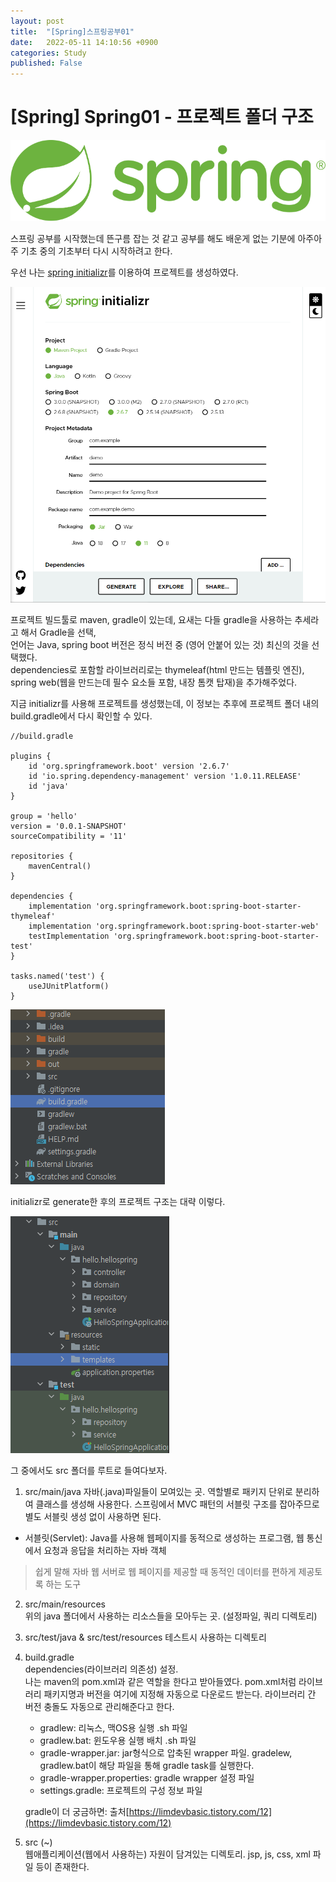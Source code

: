 ```yaml
---
layout: post
title:  "[Spring]스프링공부01"
date:   2022-05-11 14:10:56 +0900
categories: Study
published: False
---
```


# [Spring] Spring01 - 프로젝트 폴더 구조
<img src='/assets/img/docs/springlogo.svg' />

스프링 공부를 시작했는데 뜬구름 잡는 것 같고 공부를 해도 배운게 없는 기분에 아주아주 기초 중의 기초부터 다시 시작하려고 한다.

우선 나는 [spring initializr](https://start.spring.io/)를 이용하여 프로젝트를 생성하였다.  

<img src='/assets/img/docs/springstudy1_1.png' />

프로젝트 빌드툴로 maven, gradle이 있는데, 요새는 다들 gradle을 사용하는 추세라고 해서 Gradle을 선택,   
언어는 Java, spring boot 버전은 정식 버전 중 (영어 안붙어 있는 것) 최신의 것을 선택했다.  
dependencies로 포함할 라이브러리로는 thymeleaf(html 만드는 템플릿 엔진), spring web(웹을 만드는데 필수 요소들 포함, 내장 톰캣 탑재)을 추가해주었다.  

지금 initializr를 사용해 프로젝트를 생성했는데, 이 정보는 추후에 프로젝트 폴더 내의 build.gradle에서 다시 확인할 수 있다.

```
//build.gradle

plugins {
	id 'org.springframework.boot' version '2.6.7'
	id 'io.spring.dependency-management' version '1.0.11.RELEASE'
	id 'java'
}

group = 'hello'
version = '0.0.1-SNAPSHOT'
sourceCompatibility = '11'

repositories {
	mavenCentral()
}

dependencies {
	implementation 'org.springframework.boot:spring-boot-starter-thymeleaf'
	implementation 'org.springframework.boot:spring-boot-starter-web'
	testImplementation 'org.springframework.boot:spring-boot-starter-test'
}

tasks.named('test') {
	useJUnitPlatform()
}
```

<img src='/assets/img/docs/springstudy1_2.png' />  

initializr로 generate한 후의 프로젝트 구조는 대략 이렇다.

<img src='/assets/img/docs/springstudy1_3.png' />

그 중에서도 src 폴더를 루트로 들여다보자.  

1. src/main/java
자바(.java)파일들이 모여있는 곳.
역할별로 패키지 단위로 분리하여 클래스를 생성해 사용한다.  스프링에서 MVC 패턴의 서블릿 구조를 잡아주므로 별도 서블릿 생성 없이 사용하면 된다.  
- 서블릿(Servlet): Java를 사용해 웹페이지를 동적으로 생성하는 프로그램, 웹 통신에서 요청과 응답을 처리하는 자바 객체  
>쉽게 말해 자바 웹 서버로 웹 페이지를 제공할 때 동적인 데이터를 편하게 제공토록 하는 도구 

2. src/main/resources  
위의 java 폴더에서 사용하는 리소스들을 모아두는 곳. (설정파일, 쿼리 디렉토리)

3. src/test/java & src/test/resources
테스트시 사용하는 디렉토리

4. build.gradle  
dependencies(라이브러리 의존성) 설정.  
나는 maven의 pom.xml과 같은 역할을 한다고 받아들였다. pom.xml처럼 라이브러리 패키지명과 버전을 여기에 지정해 자동으로 다운로드 받는다. 라이브러리 간 버전 충돌도 자동으로 관리해준다고 한다.

	+ gradlew: 리눅스, 맥OS용 실행 .sh 파일
	+ gradlew.bat: 윈도우용 실행 배치 .sh 파일
	+ gradle-wrapper.jar: jar형식으로 압축된 wrapper 파일. gradelew, gradlew.bat이 해당 파일을 통해 gradle task를 실행한다.
	+ gradle-wrapper.properties: gradle wrapper 설정 파일
	+ settings.gradle: 프로젝트의 구성 정보 파일  

	gradle이 더 궁금하면: 출처[https://limdevbasic.tistory.com/12](https://limdevbasic.tistory.com/12)

5. src (~)  
웹애플리케이션(웹에서 사용하는) 자원이 담겨있는 디렉토리. jsp, js, css, xml 파일 등이 존재한다.